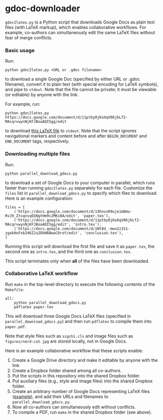 gdoc-downloader
===============

`gdoc2latex.py` is a Python script that downloads Google Docs as plain text files
(with LaTeX markup), which enables collaborative workflows. For example, co-authors
can simultaneously edit the same LaTeX files without fear of merge conflicts.


### Basic usage

Run:

    python gdoc2latex.py <URL or .gdoc filename>

to download a single Google Doc (specified by either URL or .gdoc filename), convert it
to plain text (with special encoding for LaTeX symbols), and pipe to `stdout`. Note that
the file cannot be private; it must be viewable (or editable) by anyone with the link.

For example, run:

    python gdoc2latex.py https://docs.google.com/document/d/11ptby0jKoXqV06jbLf2-MAcqrvwynNjKFJBoaAQI5gg/edit

to download [this LaTeX file](https://docs.google.com/document/d/11ptby0jKoXqV06jbLf2-MAcqrvwynNjKFJBoaAQI5gg/edit)
to `stdout`. Note that the script ignores navigational markers and content before and after
`BEGIN_DOCUMENT` and `END_DOCUMENT` tags, respectively.


### Downloading multiple files

Run:

    python parallel_download_gdocs.py
    
to download a set of Google Docs to your computer in parallel, which runs faster than running
`gdoc2latex.py` separately for each file. Customize the `files` list in `parallel_download_gdocs.py` to
specify which files to download. Here is an example configuration:

    files = [
        ('https://docs.google.com/document/d/1XhnvsR9uje1m0mu-RvJ9_ZtsqnsqO1NgtHm9c2MKi0A/edit', 'paper.tex'),
        ('https://docs.google.com/document/d/11ptby0jKoXqV06jbLf2-MAcqrvwynNjKFJBoaAQI5gg/edit', 'intro.tex'),
        ('https://docs.google.com/document/d/1Nt8d_-mwu2z1S1-zgakHxFxb246ZJu2DkN6BwwC0roY/edit', 'conclusion.tex'),
    ]

Running this script will download the first file and save it as `paper.tex`, the second one as `intro.tex`, and the
third one as `conclusion.tex`.

This script terminates only when **all** of the files have been downloaded.


### Collaborative LaTeX workflow

Run `make` in the top-level directory to execute the following contents of the `Makefile`:

    all:
	    python parallel_download_gdocs.py
	    pdflatex paper.tex
	    
This will download three Google Docs LaTeX files (specified in `parallel_download_gdocs.py`) and then run
`pdflatex` to compile them into `paper.pdf`.

Note that style files such as `sigchi.cls` and image files such as `figures/nerd-cat.jpg` are stored locally,
not in Google Docs.

Here is an example collaborative workflow that these scripts enable:

1. Create a Google Drive directory and make it editable by anyone with the link
2. Create a Dropbox folder shared among all co-authors.
3. Put the scripts in this repository into the shared Dropbox folder.
4. Put auxiliary files (e.g., style and image files) into the shared Dropbox folder.
5. Create an arbitrary number of Google Docs representing LaTeX files ([example](https://docs.google.com/document/d/11ptby0jKoXqV06jbLf2-MAcqrvwynNjKFJBoaAQI5gg/edit)), and add their URLs and filenames to `parallel_download_gdocs.py`.
6. Now all co-authors can simultaneously edit without conflicts.
7. To compile a PDF, run `make` in the shared Dropbox folder (see above).

